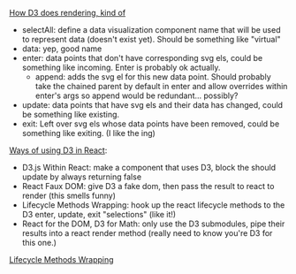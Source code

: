 [How D3 does rendering, kind of](https://bost.ocks.org/mike/join/)

- selectAll: define a data visualization component name that will be used to represent data (doesn't exist yet). Should be something like "virtual"
- data: yep, good name
- enter: data points that don't have corresponding svg els, could be something like incoming. Enter is probably ok actually.
  - append: adds the svg el for this new data point. Should probably take the chained parent by default in enter and allow overrides within enter's args so append would be redundant... possibly?
- update: data points that have svg els and their data has changed, could be something like existing.
- exit: Left over svg els whose data points have been removed, could be something like exiting. (I like the ing)

[Ways of using D3 in React](https://www.smashingmagazine.com/2018/02/react-d3-ecosystem/):

- D3.js Within React: make a component that uses D3, block the should update by always returning false
- React Faux DOM: give D3 a fake dom, then pass the result to react to render (this smells funny)
- Lifecycle Methods Wrapping: hook up the react lifecycle methods to the D3 enter, update, exit "selections" (like it!)
- React for the DOM, D3 for Math: only use the D3 submodules, pipe their results into a react render method (really need to know you're D3 for this one.)

[Lifecycle Methods Wrapping](http://nicolashery.com/integrating-d3js-visualizations-in-a-react-app/)
